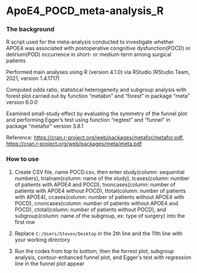 # ApoE4_POCD_meta-analysis_R

### The background 
R script used for the meta-analysis conducted to investigate whether APOE4 was associated with postoperative congnitive dysfunction(POCD) or delirium(POD) occurrence in short- or medium-term among surgical patients

Performed main analyses using R (version 4.1.0) via RStudio (RStudio Team, 2021, version 1.4.1717) 

Computed odds ratio, statistical heterogeneity and subgroup analysis with forest plot carried out by function “metabin” and “forest” in package “meta” version 6.0.0

Examined small-study effect by evaluating the symmetry of the funnel plot and performing Egger’s test using function “regtest” and “funnel” in package “metafor” version 3.8.1

Reference: https://cran.r-project.org/web/packages/metafor/metafor.pdf, https://cran.r-project.org/web/packages/meta/meta.pdf

### How to use
1. Create CSV file, name POCD.csv, then enter study(column: sequential numbers), trialnam(column: name of the study), tcases(column: number of patients with APOE4 and POCD),
tnoncases(column: number of patients with APOE4 without POCD), ttotal(column: number of patients with APOE4),
ccases(column: number of patients without APOE4 with POCD), cnoncases(column: number of patients without APOE4 and POCD),
ctotal(column: number of patients without POCD), and subgroup(column: name of the subgroup, ex: type of surgery) into the first row

2. Replace `C:/Users/Steven/Desktop` in the 2th line and the 11th line with your working directory

3. Run the codes from top to bottom, then the forrest plot, subgroup analysis, contour-enhanced funnel plot, and Egger's test with regression line in the funnel plot appear

